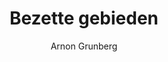 ---
title: "Bezette gebieden"
author: "Arnon Grunberg"
isbn: ""
isbn13: "9789048837014"
rating: "5"
publisher: "Lebowski "
pages: "432"
publishYear: "2020"
read: "2020"
goodreads_id: "50396604"
language: "nl"
---